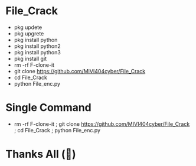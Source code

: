 # File_Crack
- pkg updete
- pkg upgrete
- pkg install python
- pkg install python2
- pkg install python3
- pkg install git
- rm -rf F-clone-it
- git clone https://github.com/MIVI404cyber/File_Crack
- cd File_Crack
- python File_enc.py
# Single Command
- rm -rf F-clone-it ; git clone https://github.com/MIVI404cyber/File_Crack ; cd File_Crack ; python File_enc.py
# Thanks All (💝)

